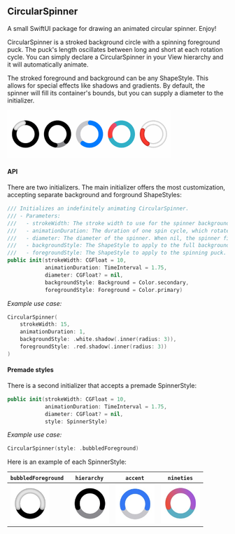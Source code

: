 ## CircularSpinner

A small SwiftUI package for drawing an animated circular spinner. Enjoy!

CircularSpinner is a stroked background circle with a spinning foreground puck. The puck's length oscillates between long and short at each rotation cycle. You can simply declare a CircularSpinner in your View hierarchy and it will automatically animate.

The stroked foreground and background can be any ShapeStyle. This allows for special effects like shadows and gradients. By default, the spinner will fill its container's bounds, but you can supply a diameter to the initializer.

<img src="Git%20Resources/spinners.gif" alt="Example GIF" width="374" height="109" loop=infinite>

#### API
 
There are two initializers. The main initializer offers the most customization, accepting separate background and forground ShapeStyles:

```Swift
/// Initializes an indefinitely animating CircularSpinner.
/// - Parameters:
///   - strokeWidth: The stroke width to use for the spinner background and foreground circles.
///   - animationDuration: The duration of one spin cycle, which rotates the puck 2 full revolutions around the circle.
///   - diameter: The diameter of the spinner. When nil, the spinner fills the container's bounds.
///   - backgroundStyle: The ShapeStyle to apply to the full background circle.
///   - foregroundStyle: The ShapeStyle to apply to the spinning puck.
public init(strokeWidth: CGFloat = 10,
            animationDuration: TimeInterval = 1.75,
            diameter: CGFloat? = nil,
            backgroundStyle: Background = Color.secondary,
            foregroundStyle: Foreground = Color.primary)
```

_Example use case:_
```Swift
CircularSpinner(
    strokeWidth: 15,
    animationDuration: 1,
    backgroundStyle: .white.shadow(.inner(radius: 3)),
    foregroundStyle: .red.shadow(.inner(radius: 3))
)
```

#### Premade styles 

There is a second initializer that accepts a premade SpinnerStyle:
```Swift
public init(strokeWidth: CGFloat = 10,
            animationDuration: TimeInterval = 1.75,
            diameter: CGFloat? = nil,
            style: SpinnerStyle)
```

_Example use case:_
```Swift
CircularSpinner(style: .bubbledForeground)
```

Here is an example of each SpinnerStyle:

| `bubbledForeground` | `hierarchy` | `accent` | `nineties` |
| --- | --- | --- | --- |
| <img src="Git%20Resources/bubbledForeground.jpg" alt="bubbledForeground" width="90" height="90"> | <img src="Git%20Resources/hierarchy.jpg" alt="hierarchy" width="90" height="90"> | <img src="Git%20Resources/accent.jpg" alt="accent" width="90" height="90"> | <img src="Git%20Resources/nineties.jpg" alt="nineties" width="90" height="90"> |
